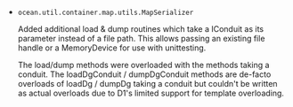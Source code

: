 * `ocean.util.container.map.utils.MapSerializer`

  Added additional load & dump routines which take a IConduit as its
  parameter instead of a file path. This allows passing an existing
  file handle or a MemoryDevice for use with unittesting.

  The load/dump methods were overloaded with the methods taking a conduit.
  The loadDgConduit / dumpDgConduit methods are de-facto overloads
  of loadDg / dumpDg taking a conduit but couldn't be written as actual
  overloads due to D1's limited support for template overloading.
